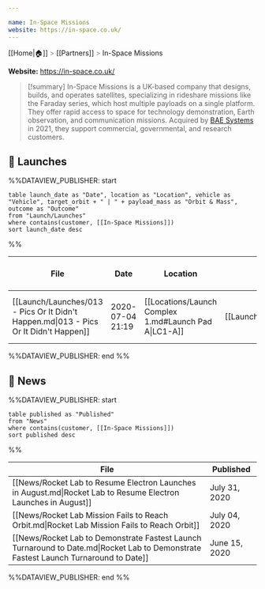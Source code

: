```yaml
---

name: In-Space Missions
website: https://in-space.co.uk/
---
```

[[Home|🏠]] <span style="color: LightSlateGray">></span> [[Partners]] <span style="color: LightSlateGray">></span> In-Space Missions

**Website:** https://in-space.co.uk/

>[!summary]
In-Space Missions is a UK-based company that designs, builds, and operates satellites, specializing in rideshare missions like the Faraday series, which host multiple payloads on a single platform. They offer rapid access to space for technology demonstration, Earth observation, and communication missions. Acquired by [BAE Systems](https://www.baesystems.com/en/home) in 2021, they support commercial, governmental, and research customers.

## 🚀 Launches

%%DATAVIEW_PUBLISHER: start
```
table launch_date as "Date", location as "Location", vehicle as "Vehicle", target_orbit + " | " + payload_mass as "Orbit & Mass", outcome as "Outcome"
from "Launch/Launches"
where contains(customer, [[In-Space Missions]])
sort launch_date desc
```
%%

| File                                                                                  | Date             | Location                                              | Vehicle                          | Orbit & Mass             | Outcome |
| ------------------------------------------------------------------------------------- | ---------------- | ----------------------------------------------------- | -------------------------------- | ------------------------ | ------- |
| [[Launch/Launches/013 - Pics Or It Didn't Happen.md\|013 - Pics Or It Didn't Happen]] | 2020-07-04 21:19 | [[Locations/Launch Complex 1.md#Launch Pad A\|LC1-A]] | [[Launch/Electron.md\|Electron]] | 500 km \| 97.5° \| 75 kg | ❌       |

%%DATAVIEW_PUBLISHER: end %%

## 📰 News
%%DATAVIEW_PUBLISHER: start
```
table published as "Published"
from "News"
where contains(customer, [[In-Space Missions]])
sort published desc
```
%%

| File                                                                                                                                 | Published     |
| ------------------------------------------------------------------------------------------------------------------------------------ | ------------- |
| [[News/Rocket Lab to Resume Electron Launches in August.md\|Rocket Lab to Resume Electron Launches in August]]                       | July 31, 2020 |
| [[News/Rocket Lab Mission Fails to Reach Orbit.md\|Rocket Lab Mission Fails to Reach Orbit]]                                         | July 04, 2020 |
| [[News/Rocket Lab to Demonstrate Fastest Launch Turnaround to Date.md\|Rocket Lab to Demonstrate Fastest Launch Turnaround to Date]] | June 15, 2020 |

%%DATAVIEW_PUBLISHER: end %%